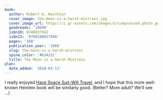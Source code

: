 ```yaml
---
book:
  author: Robert A. Heinlein
  cover_image: the-moon-is-a-harsh-mistress.jpg
  cover_image_url: https://i.gr-assets.com/images/S/compressed.photo.goodreads.com/books/1348768309l/16690.jpg
  goodreads: '16690'
  isbn10: 0340837942
  isbn13: '9780340837948'
  pages: '288'
  publication_year: '1966'
  slug: the-moon-is-a-harsh-mistress
  spine_color: '#b3422c'
  title: The Moon is a Harsh Mistress
plan:
  date_added: '2018-03-13'
---
```


I really enjoyed [Have Space Suit–Will Travel](https://books.rixx.de/reviews/2020/have-space-suit-will-travel), and I
hope that this more well-known Heinlein book will be similarly good. (Better? More adult? We'll see …)

